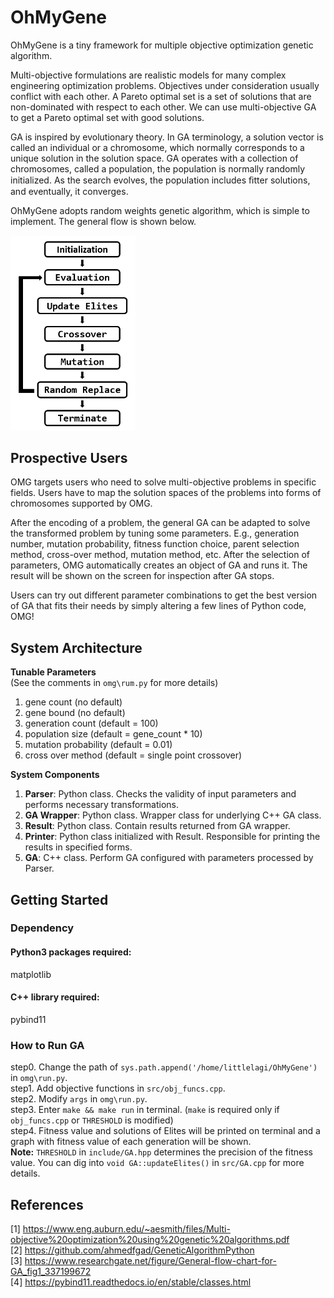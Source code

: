 # OhMyGene

OhMyGene is a tiny framework for multiple objective optimization genetic algorithm.

Multi-objective formulations are realistic models for many complex engineering optimization problems.
Objectives under consideration usually conflict with each other.
A Pareto optimal set is a set of solutions that are non-dominated with respect to each other. We can use multi-objective GA to get a Pareto optimal set with good solutions.

GA is inspired by evolutionary theory. In GA terminology, a solution vector is called an individual or a chromosome, which normally corresponds to a unique solution in the solution space.
GA operates with a collection of chromosomes, called a population, the population is normally randomly initialized.
As the search evolves, the population includes ﬁtter solutions, and eventually, it converges.

OhMyGene adopts random weights genetic algorithm, which is simple to implement. The general flow is shown below.

<img src="./image/general_flow.PNG" width="200">

## Prospective Users
OMG targets users who need to solve multi-objective problems in specific fields. Users have to map the solution spaces of the problems into forms of chromosomes supported by OMG.

After the encoding of a problem, the general GA can be adapted to solve the transformed problem by tuning some parameters. E.g., generation number, mutation probability, fitness function choice, parent selection method, cross-over method, mutation method, etc.
After the selection of parameters, OMG automatically creates an object of GA and runs it. The result will be shown on the screen for inspection after GA stops.

Users can try out different parameter combinations to get the best version of GA that fits their needs by simply altering a few lines of Python code, OMG!

## System Architecture
**Tunable Parameters**  
(See the comments in `omg\rum.py` for more details)
1. gene count (no default)  
2. gene bound (no default)  
3. generation count (default = 100)  
4. population size (default = gene_count * 10)  
5. mutation probability (default = 0.01)  
6. cross over method (default = single point crossover)  

**System Components**
1. **Parser**: Python class. Checks the validity of input parameters and performs necessary transformations.
2. **GA Wrapper**: Python class. Wrapper class for underlying C++ GA class.
3. **Result**: Python class. Contain results returned from GA wrapper.
4. **Printer**: Python class initialized with Result. Responsible for printing the results in specified forms.
5. **GA**: C++ class. Perform GA configured with parameters processed by Parser.

## Getting Started
### Dependency
#### Python3 packages required:
matplotlib
#### C++ library required:
pybind11

### How to Run GA
step0. Change the path of `sys.path.append('/home/littlelagi/OhMyGene')` in `omg\run.py`.  
step1. Add objective functions in `src/obj_funcs.cpp`.  
step2. Modify `args` in `omg\run.py`.  
step3. Enter `make && make run` in terminal. (`make` is required only if `obj_funcs.cpp` or `THRESHOLD` is modified)  
step4. Fitness value and solutions of Elites will be printed on terminal and a graph with fitness value of each generation will be shown.  
**Note:** `THRESHOLD` in `include/GA.hpp` determines the precision of the fitness value. You can dig into `void GA::updateElites()` in `src/GA.cpp` for more details.  

## References
[1] https://www.eng.auburn.edu/~aesmith/files/Multi-objective%20optimization%20using%20genetic%20algorithms.pdf  
[2] https://github.com/ahmedfgad/GeneticAlgorithmPython  
[3] https://www.researchgate.net/figure/General-flow-chart-for-GA_fig1_337199672  
[4] https://pybind11.readthedocs.io/en/stable/classes.html  
